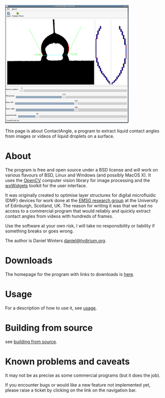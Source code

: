 ![img alt="ContactAngle screenshot"](./docs/Screenshot_small.png)

This page is about ContactAngle, a program to extract liquid contact
angles from images or videos of liquid droplets on a surface.

About
=====

The program is free and open source under a BSD license and will work
on various flavours of BSD, Linux and Windows (and possibly MacOS
X). It uses the [OpenCV](http://opencv.org/) computer vision library
for image processing and the [wxWidgets](http://www.wxwidgets.org)
toolkit for the user interface. 

It was originally created to optimise layer structures for digital
microfluidic (DMF) devices for work done at the [EMSG research
group](http://www.sircams.ed.ac.uk/emsg/) at the University of
Edinburgh, Scotland, UK. The reason for writing it was that we had no
access to a commercial program that would reliably and quickly extract
contact angles from videos with hundreds of frames.

Use the software at your own risk, I will take no responsibility or
liability if something breaks or goes wrong.

The author is Daniel Winters <daniel@tydirium.org>.

Downloads
=========

The homepage for the program with links to downloads is
[here](http://www.tydirium.org/cgi-bin/fossil/ContactAngle).

Usage
=====

For a description of how to use it, see [usage](./docs/Usage.md).

Building from source
====================

see [building from source](./docs/HowToBuild.md).

Known problems and caveats
==========================

It may not be as precise as some commercial programs (but it does the
job).

If you encounter bugs or would like a new feature not implemented yet,
please raise a ticket by clicking on the link on the navigation bar.
